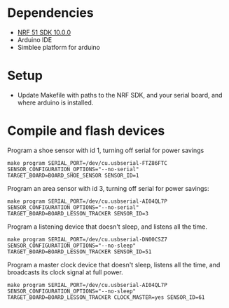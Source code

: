 # Dependencies

 - [NRF 51 SDK 10.0.0](https://developer.nordicsemi.com/nRF51_SDK/nRF51_SDK_v10.x.x/nRF51_SDK_10.0.0_dc26b5e.zip)
 - Arduino IDE
 - Simblee platform for arduino

# Setup

 - Update Makefile with paths to the NRF SDK, and your serial board, and where arduino is installed.

# Compile and flash devices

Program a shoe sensor with id 1, turning off serial for power savings

`make program SERIAL_PORT=/dev/cu.usbserial-FTZ86FTC SENSOR_CONFIGURATION_OPTIONS="--no-serial" TARGET_BOARD=BOARD_SHOE_SENSOR SENSOR_ID=1`

Program an area sensor with id 3, turning off serial for power savings:

`make program SERIAL_PORT=/dev/cu.usbserial-AI04QL7P SENSOR_CONFIGURATION_OPTIONS="--no-serial" TARGET_BOARD=BOARD_LESSON_TRACKER SENSOR_ID=3`

Program a listening device that doesn't sleep, and listens all the time.

`make program SERIAL_PORT=/dev/cu.usbserial-DN00CSZ7 SENSOR_CONFIGURATION_OPTIONS="--no-sleep" TARGET_BOARD=BOARD_LESSON_TRACKER SENSOR_ID=51`

Program a master clock device that doesn't sleep, listens all the time, and broadcasts its clock signal at full power.

`make program SERIAL_PORT=/dev/cu.usbserial-AI04QL7P SENSOR_CONFIGURATION_OPTIONS="--no-sleep" TARGET_BOARD=BOARD_LESSON_TRACKER CLOCK_MASTER=yes SENSOR_ID=61`
